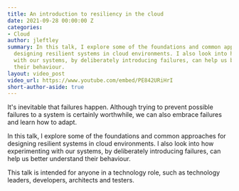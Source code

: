 ```yaml
---
title: An introduction to resiliency in the cloud
date: 2021-09-28 00:00:00 Z
categories:
- Cloud
author: jleftley
summary: In this talk, I explore some of the foundations and common approaches for
  designing resilient systems in cloud environments. I also look into how experimenting
  with our systems, by deliberately introducing failures, can help us better understand
  their behaviour.
layout: video_post
video_url: https://www.youtube.com/embed/PE842URiHrI
short-author-aside: true
---
```


It's inevitable that failures happen. Although trying to prevent possible failures to a system is certainly worthwhile, we can also embrace failures and learn how to adapt.

In this talk, I explore some of the foundations and common approaches for designing resilient systems in cloud environments. I also look into how experimenting with our systems, by deliberately introducing failures, can help us better understand their behaviour.

This talk is intended for anyone in a technology role, such as technology leaders, developers, architects and testers.

